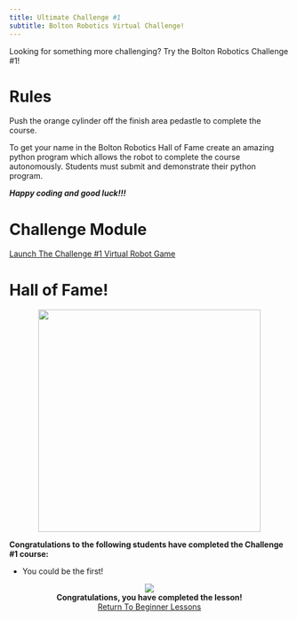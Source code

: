 ```yaml
---
title: Ultimate Challenge #1
subtitle: Bolton Robotics Virtual Challenge!
---
```


Looking for something more challenging?  Try the Bolton Robotics Challenge #1!

# Rules
Push the orange cylinder off the finish area pedastle to complete the course.  

To get your name in the Bolton Robotics Hall of Fame create an amazing python program which allows the robot to complete the course autonomously.  Students must submit and demonstrate their python program.

___Happy coding and good luck!!!___

# Challenge Module

[Launch The Challenge #1 Virtual Robot Game](https://fssfll.github.io/gears/public/index.html?worldJSON=https%3A%2F%2Ffssfll.github.io%2Ffssfll%2Flessons%2Fchallenge1%2Fchallenge1_world.json&robotJSON=https%3A%2F%2Ffssfll.github.io%2Ffssfll%2Flessons%2Fchallenge1%2Fchallenge1_robot.json)


# Hall of Fame!
<p  align="center"><img src="https://fssfll.github.io/fssfll/images/challenge1_trophy.jpg" width=400></P>

__Congratulations to the following students have completed the Challenge #1 course:__

- You could be the first!


<p align="center">
<IMG ALIGN="CENTER" SRC="https://fssfll.github.io/fssfll/images/finish.jpg">
<BR>
<B>Congratulations, you have completed the lesson!</B><BR>
<A HREF="https://fssfll.github.io/fssfll/ev3/lessons/beginner/">Return To Beginner Lessons</A>
<BR>
 </P>
